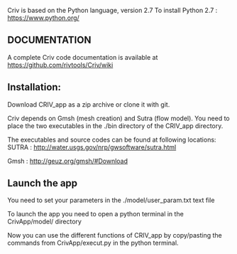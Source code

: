 Criv is based on the Python language, version 2.7
To install Python 2.7 : https://www.python.org/

## DOCUMENTATION

A complete Criv code documentation is available at https://github.com/rivtools/Criv/wiki

## Installation: 

Download CRIV_app as a zip archive or clone it with git.

Criv depends on Gmsh (mesh creation) and Sutra (flow model). You need to place the two executables in the ./bin directory of the CRIV_app directory.

The executables and source codes can be found at following locations:
SUTRA : http://water.usgs.gov/nrp/gwsoftware/sutra.html

Gmsh : http://geuz.org/gmsh/#Download

## Launch the app

You need to set your parameters in the ./model/user_param.txt text file

To launch the app you need to open a python terminal in the CrivApp/model/ directory

Now you can use the different functions of CRIV_app by copy/pasting the commands from CrivApp/execut.py in the python terminal. 

